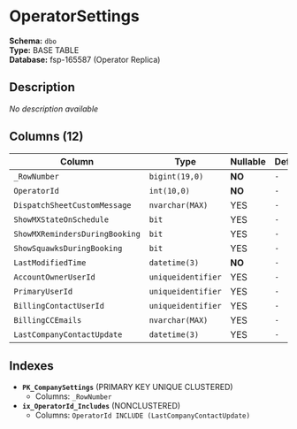 # OperatorSettings

**Schema:** `dbo`  
**Type:** BASE TABLE  
**Database:** fsp-165587 (Operator Replica)

## Description

*No description available*

## Columns (12)

| Column | Type | Nullable | Default | Keys | Description |
|--------|------|----------|---------|------|-------------|
| `_RowNumber` | `bigint(19,0)` | **NO** | `-` | PK | - |
| `OperatorId` | `int(10,0)` | **NO** | `-` | - | - |
| `DispatchSheetCustomMessage` | `nvarchar(MAX)` | YES | `-` | - | - |
| `ShowMXStateOnSchedule` | `bit` | YES | `-` | - | - |
| `ShowMXRemindersDuringBooking` | `bit` | YES | `-` | - | - |
| `ShowSquawksDuringBooking` | `bit` | YES | `-` | - | - |
| `LastModifiedTime` | `datetime(3)` | **NO** | `-` | - | - |
| `AccountOwnerUserId` | `uniqueidentifier` | YES | `-` | - | - |
| `PrimaryUserId` | `uniqueidentifier` | YES | `-` | - | - |
| `BillingContactUserId` | `uniqueidentifier` | YES | `-` | - | - |
| `BillingCCEmails` | `nvarchar(MAX)` | YES | `-` | - | - |
| `LastCompanyContactUpdate` | `datetime(3)` | YES | `-` | - | - |

## Indexes

- **`PK_CompanySettings`** (PRIMARY KEY UNIQUE CLUSTERED)
  - Columns: `_RowNumber`
- **`ix_OperatorId_Includes`** (NONCLUSTERED)
  - Columns: `OperatorId INCLUDE (LastCompanyContactUpdate)`
